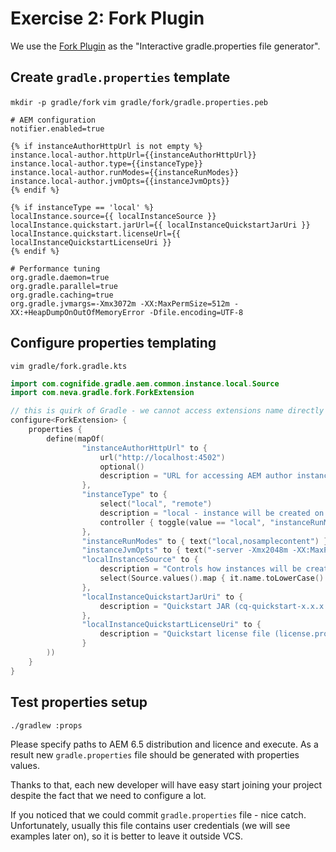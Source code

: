 # Exercise 2: Fork Plugin

We use the [Fork Plugin](https://github.com/neva-dev/gradle-fork-plugin) as the "Interactive gradle.properties file generator". 

## Create `gradle.properties` template

`mkdir -p gradle/fork`
`vim gradle/fork/gradle.properties.peb`

```properties
# AEM configuration
notifier.enabled=true

{% if instanceAuthorHttpUrl is not empty %}
instance.local-author.httpUrl={{instanceAuthorHttpUrl}}
instance.local-author.type={{instanceType}}
instance.local-author.runModes={{instanceRunModes}}
instance.local-author.jvmOpts={{instanceJvmOpts}}
{% endif %}

{% if instanceType == 'local' %}
localInstance.source={{ localInstanceSource }}
localInstance.quickstart.jarUrl={{ localInstanceQuickstartJarUri }}
localInstance.quickstart.licenseUrl={{ localInstanceQuickstartLicenseUri }}
{% endif %}

# Performance tuning
org.gradle.daemon=true
org.gradle.parallel=true
org.gradle.caching=true
org.gradle.jvmargs=-Xmx3072m -XX:MaxPermSize=512m -XX:+HeapDumpOnOutOfMemoryError -Dfile.encoding=UTF-8
```

## Configure properties templating

`vim gradle/fork.gradle.kts`

```kotlin
import com.cognifide.gradle.aem.common.instance.local.Source
import com.neva.gradle.fork.ForkExtension

// this is quirk of Gradle - we cannot access extensions name directly in a applied file
configure<ForkExtension> {
    properties {
        define(mapOf(
                "instanceAuthorHttpUrl" to {
                    url("http://localhost:4502")
                    optional()
                    description = "URL for accessing AEM author instance"
                },
                "instanceType" to {
                    select("local", "remote")
                    description = "local - instance will be created on local file system\nremote - connecting to remote instance only"
                    controller { toggle(value == "local", "instanceRunModes", "instanceJvmOpts", "localInstance*") }
                },
                "instanceRunModes" to { text("local,nosamplecontent") },
                "instanceJvmOpts" to { text("-server -Xmx2048m -XX:MaxPermSize=512M -Djava.awt.headless=true") },
                "localInstanceSource" to {
                    description = "Controls how instances will be created (from scratch, backup or automatically determined)"
                    select(Source.values().map { it.name.toLowerCase() }, Source.AUTO.name.toLowerCase())
                },
                "localInstanceQuickstartJarUri" to {
                    description = "Quickstart JAR (cq-quickstart-x.x.x.jar)"
                },
                "localInstanceQuickstartLicenseUri" to {
                    description = "Quickstart license file (license.properties)"
                }
        ))
    }
}
```

## Test properties setup

`./gradlew :props`

Please specify paths to AEM 6.5 distribution and licence and execute. As a result new `gradle.properties` file should be generated with properties values.

Thanks to that, each new developer will have easy start joining your project despite the fact that we need to configure a lot.

If you noticed that we could commit `gradle.properties` file - nice catch. Unfortunately, usually this file contains user credentials (we will see examples later on), so it is better to leave it outside VCS.